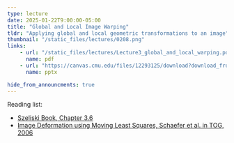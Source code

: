 ```yaml
---
type: lecture
date: 2025-01-22T9:00:00-05:00
title: "Global and Local Image Warping"
tldr: "Applying global and local geometric transformations to an image"
thumbnail: "/static_files/lectures/0208.png"
links:
    - url: "/static_files/lectures/Lecture3_global_and_local_warping.pdf"
      name: pdf
    - url: "https://canvas.cmu.edu/files/12293125/download?download_frd=1"
      name: pptx

hide_from_announcments: true
---
```


Reading list:
- [Szeliski Book, Chapter 3.6](https://szeliski.org/Book/)
- [Image Deformation using Moving Least Squares, Schaefer et al. in TOG, 2006](https://dl.acm.org/doi/10.1145/1141911.1141920)
